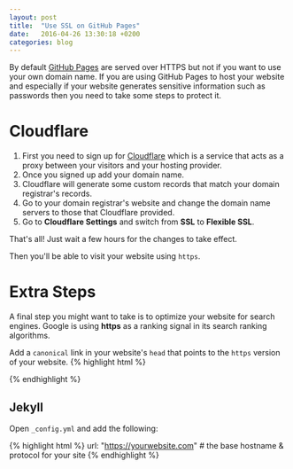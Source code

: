```yaml
---
layout: post
title:  "Use SSL on GitHub Pages"
date:   2016-04-26 13:30:18 +0200
categories: blog
---
```


By default [GitHub Pages](https://pages.github.com/) are served over HTTPS but not if you want to use your own domain name. If you are using GitHub Pages to host your website and especially if your website generates sensitive information such as passwords then you need to take some steps to protect it.

# Cloudflare

1. First you need to sign up for [Cloudflare](https://www.cloudflare.com/) which is a service that acts as a proxy between your visitors and your hosting provider.
2. Once you signed up add your domain name.
3. Cloudflare will generate some custom records that match your domain registrar's records.
4. Go to your domain registrar's website and change the domain name servers to those that Cloudflare provided.
5. Go to **Cloudflare Settings** and switch from **SSL** to **Flexible SSL**.

That's all! Just wait a few hours for the changes to take effect.

Then you'll be able to visit your website using `https`.

# Extra Steps

A final step you might want to take is to optimize your website for search engines.
Google is using **https** as a ranking signal in its search ranking algorithms.

Add a `canonical` link in your website's `head` that points to the `https` version of your website.
{% highlight html %}
<link rel="canonical" href="https://yourwebsite.com" />
{% endhighlight %}

## Jekyll
Open `_config.yml` and add the following:

{% highlight html %}
url: "https://yourwebsite.com" # the base hostname & protocol for your site
{% endhighlight %}
